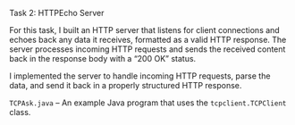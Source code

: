 Task 2: HTTPEcho Server

For this task, I built an HTTP server that listens for client connections and echoes back any data it receives, formatted as a valid HTTP response. 
The server processes incoming HTTP requests and sends the received content back in the response body with a “200 OK” status.

I implemented the server to handle incoming HTTP requests, parse the data, and send it back in a properly structured HTTP response. 

`TCPAsk.java` – An example Java program that uses the `tcpclient.TCPClient` class.
